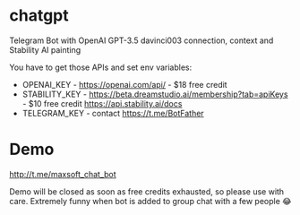# chatgpt

Telegram Bot with OpenAI GPT-3.5 davinci003 connection, context and Stability AI painting

You have to get those APIs and set env variables:

* OPENAI_KEY - https://openai.com/api/ - $18 free credit
* STABILITY_KEY - https://beta.dreamstudio.ai/membership?tab=apiKeys - $10 free credit https://api.stability.ai/docs
* TELEGRAM_KEY - contact https://t.me/BotFather


# Demo
http://t.me/maxsoft_chat_bot

Demo will be closed as soon as free credits exhausted, so please use with care.
Extremely funny when bot is added to group chat with a few people 😂

